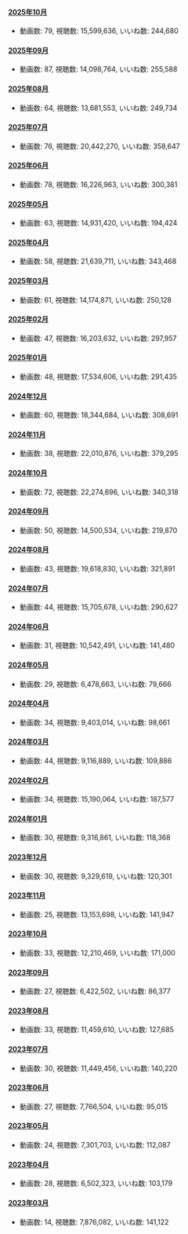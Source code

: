#### [2025年10月](videos/202510 "wikilink")

-   動画数: 79, 視聴数: 15,599,636, いいね数: 244,680

#### [2025年09月](videos/202509 "wikilink")

-   動画数: 87, 視聴数: 14,098,764, いいね数: 255,588

#### [2025年08月](videos/202508 "wikilink")

-   動画数: 64, 視聴数: 13,681,553, いいね数: 249,734

#### [2025年07月](videos/202507 "wikilink")

-   動画数: 76, 視聴数: 20,442,270, いいね数: 358,647

#### [2025年06月](videos/202506 "wikilink")

-   動画数: 78, 視聴数: 16,226,963, いいね数: 300,381

#### [2025年05月](videos/202505 "wikilink")

-   動画数: 63, 視聴数: 14,931,420, いいね数: 194,424

#### [2025年04月](videos/202504 "wikilink")

-   動画数: 58, 視聴数: 21,639,711, いいね数: 343,468

#### [2025年03月](videos/202503 "wikilink")

-   動画数: 61, 視聴数: 14,174,871, いいね数: 250,128

#### [2025年02月](videos/202502 "wikilink")

-   動画数: 47, 視聴数: 16,203,632, いいね数: 297,957

#### [2025年01月](videos/202501 "wikilink")

-   動画数: 48, 視聴数: 17,534,606, いいね数: 291,435

#### [2024年12月](videos/202412 "wikilink")

-   動画数: 60, 視聴数: 18,344,684, いいね数: 308,691

#### [2024年11月](videos/202411 "wikilink")

-   動画数: 38, 視聴数: 22,010,876, いいね数: 379,295

#### [2024年10月](videos/202410 "wikilink")

-   動画数: 72, 視聴数: 22,274,696, いいね数: 340,318

#### [2024年09月](videos/202409 "wikilink")

-   動画数: 50, 視聴数: 14,500,534, いいね数: 219,870

#### [2024年08月](videos/202408 "wikilink")

-   動画数: 43, 視聴数: 19,618,830, いいね数: 321,891

#### [2024年07月](videos/202407 "wikilink")

-   動画数: 44, 視聴数: 15,705,678, いいね数: 290,627

#### [2024年06月](videos/202406 "wikilink")

-   動画数: 31, 視聴数: 10,542,491, いいね数: 141,480

#### [2024年05月](videos/202405 "wikilink")

-   動画数: 29, 視聴数: 6,478,663, いいね数: 79,666

#### [2024年04月](videos/202404 "wikilink")

-   動画数: 34, 視聴数: 9,403,014, いいね数: 98,661

#### [2024年03月](videos/202403 "wikilink")

-   動画数: 44, 視聴数: 9,116,889, いいね数: 109,886

#### [2024年02月](videos/202402 "wikilink")

-   動画数: 34, 視聴数: 15,190,064, いいね数: 187,577

#### [2024年01月](videos/202401 "wikilink")

-   動画数: 30, 視聴数: 9,316,861, いいね数: 118,368

#### [2023年12月](videos/202312 "wikilink")

-   動画数: 30, 視聴数: 9,329,619, いいね数: 120,301

#### [2023年11月](videos/202311 "wikilink")

-   動画数: 25, 視聴数: 13,153,698, いいね数: 141,947

#### [2023年10月](videos/202310 "wikilink")

-   動画数: 33, 視聴数: 12,210,469, いいね数: 171,000

#### [2023年09月](videos/202309 "wikilink")

-   動画数: 27, 視聴数: 6,422,502, いいね数: 86,377

#### [2023年08月](videos/202308 "wikilink")

-   動画数: 33, 視聴数: 11,459,610, いいね数: 127,685

#### [2023年07月](videos/202307 "wikilink")

-   動画数: 30, 視聴数: 11,449,456, いいね数: 140,220

#### [2023年06月](videos/202306 "wikilink")

-   動画数: 27, 視聴数: 7,766,504, いいね数: 95,015

#### [2023年05月](videos/202305 "wikilink")

-   動画数: 24, 視聴数: 7,301,703, いいね数: 112,087

#### [2023年04月](videos/202304 "wikilink")

-   動画数: 28, 視聴数: 6,502,323, いいね数: 103,179

#### [2023年03月](videos/202303 "wikilink")

-   動画数: 14, 視聴数: 7,876,082, いいね数: 141,122

